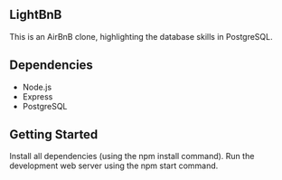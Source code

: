 ## LightBnB

This is an AirBnB clone, highlighting the database skills in PostgreSQL. 

## Dependencies

- Node.js
- Express
- PostgreSQL


## Getting Started

Install all dependencies (using the npm install command).
Run the development web server using the npm start command.
